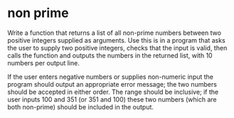 # non prime

Write a function that returns a list of all non-prime numbers between two positive integers
supplied as arguments. Use this is in a program that asks the user to supply two positive
integers, checks that the input is valid, then calls the function and outputs the numbers in
the returned list, with 10 numbers per output line.

If the user enters negative numbers or supplies non-numeric input the program should
output an appropriate error message; the two numbers should be accepted in either order.
The range should be inclusive; if the user inputs 100 and 351 (or 351 and 100) these two
numbers (which are both non-prime) should be included in the output.
